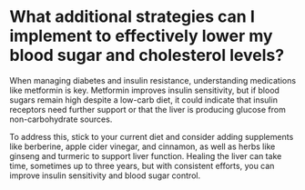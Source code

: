# What additional strategies can I implement to effectively lower my blood sugar and cholesterol levels?

When managing diabetes and insulin resistance, understanding medications like metformin is key. Metformin improves insulin sensitivity, but if blood sugars remain high despite a low-carb diet, it could indicate that insulin receptors need further support or that the liver is producing glucose from non-carbohydrate sources.

To address this, stick to your current diet and consider adding supplements like berberine, apple cider vinegar, and cinnamon, as well as herbs like ginseng and turmeric to support liver function. Healing the liver can take time, sometimes up to three years, but with consistent efforts, you can improve insulin sensitivity and blood sugar control.